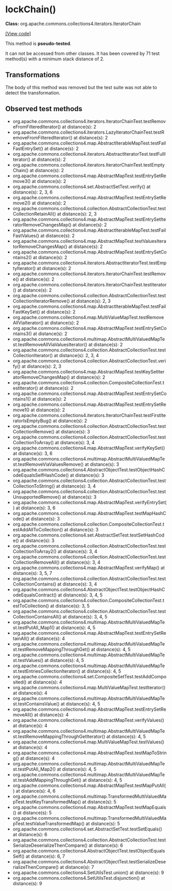 # lockChain()

**Class:** org.apache.commons.collections4.iterators.IteratorChain

[[View code]](https://github.com/apache/commons-collections/blob/1e6435ec103c1d52b119602a3aa48bfa5775d01d/src/main/java//org/apache/commons/collections4/iterators/IteratorChain.java#L201)

This method is **pseudo-tested**.


It can not be accessed from other classes. 
It has been covered by 71 test method(s) with a minimum stack distance of 2.

## Transformations

The body of this method was removed but the test suite was not able to detect the transformation.



## Observed test methods

* org.apache.commons.collections4.iterators.IteratorChainTest.testRemoveFromFilteredIterator() at distance(s): 2
* org.apache.commons.collections4.iterators.LazyIteratorChainTest.testRemoveFromFilteredIterator() at distance(s): 2
* org.apache.commons.collections4.map.AbstractIterableMapTest.testFailFastEntrySet() at distance(s): 2
* org.apache.commons.collections4.iterators.AbstractIteratorTest.testFullIterator() at distance(s): 2
* org.apache.commons.collections4.iterators.IteratorChainTest.testEmptyChain() at distance(s): 2
* org.apache.commons.collections4.map.AbstractMapTest.testEntrySetRemove3() at distance(s): 2
* org.apache.commons.collections4.set.AbstractSetTest.verify() at distance(s): 2, 3, 6
* org.apache.commons.collections4.map.AbstractMapTest.testEntrySetRemove2() at distance(s): 2
* org.apache.commons.collections4.collection.AbstractCollectionTest.testCollectionRetainAll() at distance(s): 2, 3
* org.apache.commons.collections4.map.AbstractMapTest.testEntrySetIteratorRemoveChangesMap() at distance(s): 2
* org.apache.commons.collections4.map.AbstractIterableMapTest.testFailFastValues() at distance(s): 2
* org.apache.commons.collections4.map.AbstractMapTest.testValuesIteratorRemoveChangesMap() at distance(s): 2
* org.apache.commons.collections4.map.AbstractMapTest.testEntrySetContains2() at distance(s): 2
* org.apache.commons.collections4.iterators.AbstractIteratorTest.testEmptyIterator() at distance(s): 2
* org.apache.commons.collections4.iterators.IteratorChainTest.testRemove() at distance(s): 2
* org.apache.commons.collections4.iterators.IteratorChainTest.testIterator() at distance(s): 2
* org.apache.commons.collections4.collection.AbstractCollectionTest.testCollectionIteratorRemove() at distance(s): 2, 3
* org.apache.commons.collections4.map.AbstractIterableMapTest.testFailFastKeySet() at distance(s): 2
* org.apache.commons.collections4.map.MultiValueMapTest.testRemoveAllViaIterator() at distance(s): 2
* org.apache.commons.collections4.map.AbstractMapTest.testEntrySetContains3() at distance(s): 2
* org.apache.commons.collections4.multimap.AbstractMultiValuedMapTest.testRemoveAllViaValuesIterator() at distance(s): 2
* org.apache.commons.collections4.collection.AbstractCollectionTest.testCollectionIterator() at distance(s): 2, 3, 4
* org.apache.commons.collections4.collection.AbstractCollectionTest.verify() at distance(s): 2, 3
* org.apache.commons.collections4.map.AbstractMapTest.testKeySetIteratorRemoveChangesMap() at distance(s): 2
* org.apache.commons.collections4.collection.CompositeCollectionTest.testIterator() at distance(s): 2
* org.apache.commons.collections4.map.AbstractMapTest.testEntrySetContains1() at distance(s): 2
* org.apache.commons.collections4.map.AbstractMapTest.testEntrySetRemove1() at distance(s): 2
* org.apache.commons.collections4.iterators.IteratorChainTest.testFirstIteratorIsEmptyBug() at distance(s): 2
* org.apache.commons.collections4.collection.AbstractCollectionTest.testCollectionRemove() at distance(s): 3
* org.apache.commons.collections4.collection.AbstractCollectionTest.testCollectionToArray() at distance(s): 3, 4
* org.apache.commons.collections4.map.AbstractMapTest.verifyKeySet() at distance(s): 3, 6
* org.apache.commons.collections4.multimap.AbstractMultiValuedMapTest.testRemoveViaValuesRemove() at distance(s): 3
* org.apache.commons.collections4.AbstractObjectTest.testObjectHashCodeEqualsSelfHashCode() at distance(s): 3
* org.apache.commons.collections4.collection.AbstractCollectionTest.testCollectionToString() at distance(s): 3, 4
* org.apache.commons.collections4.collection.AbstractCollectionTest.testUnsupportedRemove() at distance(s): 3
* org.apache.commons.collections4.map.AbstractMapTest.verifyEntrySet() at distance(s): 3, 6
* org.apache.commons.collections4.map.AbstractMapTest.testMapHashCode() at distance(s): 3
* org.apache.commons.collections4.collection.CompositeCollectionTest.testAddAllToCollection() at distance(s): 3
* org.apache.commons.collections4.set.AbstractSetTest.testSetHashCode() at distance(s): 3
* org.apache.commons.collections4.collection.AbstractCollectionTest.testCollectionToArray2() at distance(s): 3, 4
* org.apache.commons.collections4.collection.AbstractCollectionTest.testCollectionRemoveAll() at distance(s): 3, 4
* org.apache.commons.collections4.map.AbstractMapTest.verifyMap() at distance(s): 3, 5, 7
* org.apache.commons.collections4.collection.AbstractCollectionTest.testCollectionContains() at distance(s): 3, 4
* org.apache.commons.collections4.AbstractObjectTest.testObjectHashCodeEqualsContract() at distance(s): 3, 4, 5
* org.apache.commons.collections4.collection.CompositeCollectionTest.testToCollection() at distance(s): 3, 5
* org.apache.commons.collections4.collection.AbstractCollectionTest.testCollectionContainsAll() at distance(s): 3, 4, 5
* org.apache.commons.collections4.multimap.AbstractMultiValuedMapTest.testPutAll_Map1() at distance(s): 4, 5
* org.apache.commons.collections4.map.AbstractMapTest.testEntrySetRetainAll() at distance(s): 4
* org.apache.commons.collections4.multimap.AbstractMultiValuedMapTest.testRemoveMappingThroughGet() at distance(s): 4, 5
* org.apache.commons.collections4.multimap.AbstractMultiValuedMapTest.testValues() at distance(s): 4, 5
* org.apache.commons.collections4.multimap.AbstractMultiValuedMapTest.testEntriesCollectionIterator() at distance(s): 4, 5
* org.apache.commons.collections4.set.CompositeSetTest.testAddComposited() at distance(s): 4
* org.apache.commons.collections4.map.MultiValueMapTest.testIterator() at distance(s): 4
* org.apache.commons.collections4.multimap.AbstractMultiValuedMapTest.testContainsValue() at distance(s): 4, 5
* org.apache.commons.collections4.map.AbstractMapTest.testEntrySetRemoveAll() at distance(s): 4
* org.apache.commons.collections4.map.AbstractMapTest.verifyValues() at distance(s): 4
* org.apache.commons.collections4.multimap.AbstractMultiValuedMapTest.testRemoveMappingThroughGetIterator() at distance(s): 4, 5
* org.apache.commons.collections4.map.MultiValueMapTest.testValues() at distance(s): 4
* org.apache.commons.collections4.map.AbstractMapTest.testMapToString() at distance(s): 4
* org.apache.commons.collections4.multimap.AbstractMultiValuedMapTest.testPutAll_Map2() at distance(s): 4, 5
* org.apache.commons.collections4.multimap.AbstractMultiValuedMapTest.testAddMappingThroughGet() at distance(s): 4, 5
* org.apache.commons.collections4.map.AbstractMapTest.testMapPutAll() at distance(s): 4, 6
* org.apache.commons.collections4.multimap.TransformedMultiValuedMapTest.testKeyTransformedMap() at distance(s): 5
* org.apache.commons.collections4.map.AbstractMapTest.testMapEquals() at distance(s): 5
* org.apache.commons.collections4.multimap.TransformedMultiValuedMapTest.testValueTransformedMap() at distance(s): 5
* org.apache.commons.collections4.set.AbstractSetTest.testSetEquals() at distance(s): 6
* org.apache.commons.collections4.collection.AbstractCollectionTest.testSerializeDeserializeThenCompare() at distance(s): 6
* org.apache.commons.collections4.AbstractObjectTest.testObjectEqualsSelf() at distance(s): 6, 7
* org.apache.commons.collections4.AbstractObjectTest.testSerializeDeserializeThenCompare() at distance(s): 7
* org.apache.commons.collections4.SetUtilsTest.union() at distance(s): 9
* org.apache.commons.collections4.SetUtilsTest.disjunction() at distance(s): 9

